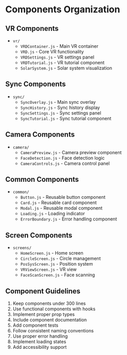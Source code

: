 # Components Organization

## VR Components
- `vr/`
  - `VRDContainer.js` - Main VR container
  - `VRD.js` - Core VR functionality
  - `VRDSettings.js` - VR settings panel
  - `VRDTutorial.js` - VR tutorial component
  - `SolarSystem.js` - Solar system visualization

## Sync Components
- `sync/`
  - `SyncOverlay.js` - Main sync overlay
  - `SyncHistory.js` - Sync history display
  - `SyncSettings.js` - Sync settings panel
  - `SyncTutorial.js` - Sync tutorial component

## Camera Components
- `camera/`
  - `CameraPreview.js` - Camera preview component
  - `FaceDetection.js` - Face detection logic
  - `CameraControls.js` - Camera control panel

## Common Components
- `common/`
  - `Button.js` - Reusable button component
  - `Card.js` - Reusable card component
  - `Modal.js` - Reusable modal component
  - `Loading.js` - Loading indicator
  - `ErrorBoundary.js` - Error handling component

## Screen Components
- `screens/`
  - `HomeScreen.js` - Home screen
  - `CircleScreen.js` - Circle management
  - `PosSysScreen.js` - Position system
  - `VRViewScreen.js` - VR view
  - `FaceScanScreen.js` - Face scanning

## Component Guidelines
1. Keep components under 300 lines
2. Use functional components with hooks
3. Implement proper prop types
4. Include component documentation
5. Add component tests
6. Follow consistent naming conventions
7. Use proper error handling
8. Implement loading states
9. Add accessibility support 
